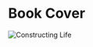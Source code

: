 # Book Cover

![Constructing Life](https://seamansguide.com/static/images/Shrinking-World-Pubs/Genetics/ConstructingLife.png)

